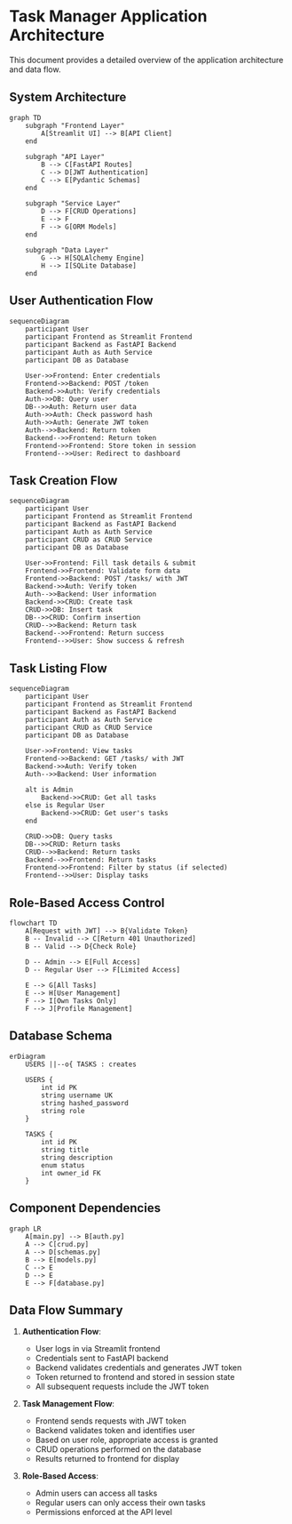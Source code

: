 # Task Manager Application Architecture

This document provides a detailed overview of the application architecture and data flow.

## System Architecture

```mermaid
graph TD
    subgraph "Frontend Layer"
        A[Streamlit UI] --> B[API Client]
    end
    
    subgraph "API Layer"
        B --> C[FastAPI Routes]
        C --> D[JWT Authentication]
        C --> E[Pydantic Schemas]
    end
    
    subgraph "Service Layer"
        D --> F[CRUD Operations]
        E --> F
        F --> G[ORM Models]
    end
    
    subgraph "Data Layer"
        G --> H[SQLAlchemy Engine]
        H --> I[SQLite Database]
    end
```

## User Authentication Flow

```mermaid
sequenceDiagram
    participant User
    participant Frontend as Streamlit Frontend
    participant Backend as FastAPI Backend
    participant Auth as Auth Service
    participant DB as Database
    
    User->>Frontend: Enter credentials
    Frontend->>Backend: POST /token
    Backend->>Auth: Verify credentials
    Auth->>DB: Query user
    DB-->>Auth: Return user data
    Auth->>Auth: Check password hash
    Auth->>Auth: Generate JWT token
    Auth-->>Backend: Return token
    Backend-->>Frontend: Return token
    Frontend->>Frontend: Store token in session
    Frontend-->>User: Redirect to dashboard
```

## Task Creation Flow

```mermaid
sequenceDiagram
    participant User
    participant Frontend as Streamlit Frontend
    participant Backend as FastAPI Backend
    participant Auth as Auth Service
    participant CRUD as CRUD Service
    participant DB as Database
    
    User->>Frontend: Fill task details & submit
    Frontend->>Frontend: Validate form data
    Frontend->>Backend: POST /tasks/ with JWT
    Backend->>Auth: Verify token
    Auth-->>Backend: User information
    Backend->>CRUD: Create task
    CRUD->>DB: Insert task
    DB-->>CRUD: Confirm insertion
    CRUD-->>Backend: Return task
    Backend-->>Frontend: Return success
    Frontend-->>User: Show success & refresh
```

## Task Listing Flow

```mermaid
sequenceDiagram
    participant User
    participant Frontend as Streamlit Frontend
    participant Backend as FastAPI Backend
    participant Auth as Auth Service
    participant CRUD as CRUD Service
    participant DB as Database
    
    User->>Frontend: View tasks
    Frontend->>Backend: GET /tasks/ with JWT
    Backend->>Auth: Verify token
    Auth-->>Backend: User information
    
    alt is Admin
        Backend->>CRUD: Get all tasks
    else is Regular User
        Backend->>CRUD: Get user's tasks
    end
    
    CRUD->>DB: Query tasks
    DB-->>CRUD: Return tasks
    CRUD-->>Backend: Return tasks
    Backend-->>Frontend: Return tasks
    Frontend->>Frontend: Filter by status (if selected)
    Frontend-->>User: Display tasks
```

## Role-Based Access Control

```mermaid
flowchart TD
    A[Request with JWT] --> B{Validate Token}
    B -- Invalid --> C[Return 401 Unauthorized]
    B -- Valid --> D{Check Role}
    
    D -- Admin --> E[Full Access]
    D -- Regular User --> F[Limited Access]
    
    E --> G[All Tasks]
    E --> H[User Management]
    F --> I[Own Tasks Only]
    F --> J[Profile Management]
```

## Database Schema

```mermaid
erDiagram
    USERS ||--o{ TASKS : creates
    
    USERS {
        int id PK
        string username UK
        string hashed_password
        string role
    }
    
    TASKS {
        int id PK
        string title
        string description
        enum status
        int owner_id FK
    }
```

## Component Dependencies

```mermaid
graph LR
    A[main.py] --> B[auth.py]
    A --> C[crud.py]
    A --> D[schemas.py]
    B --> E[models.py]
    C --> E
    D --> E
    E --> F[database.py]
```

## Data Flow Summary

1. **Authentication Flow**:
   - User logs in via Streamlit frontend
   - Credentials sent to FastAPI backend
   - Backend validates credentials and generates JWT token
   - Token returned to frontend and stored in session state
   - All subsequent requests include the JWT token

2. **Task Management Flow**:
   - Frontend sends requests with JWT token
   - Backend validates token and identifies user
   - Based on user role, appropriate access is granted
   - CRUD operations performed on the database
   - Results returned to frontend for display

3. **Role-Based Access**:
   - Admin users can access all tasks
   - Regular users can only access their own tasks
   - Permissions enforced at the API level